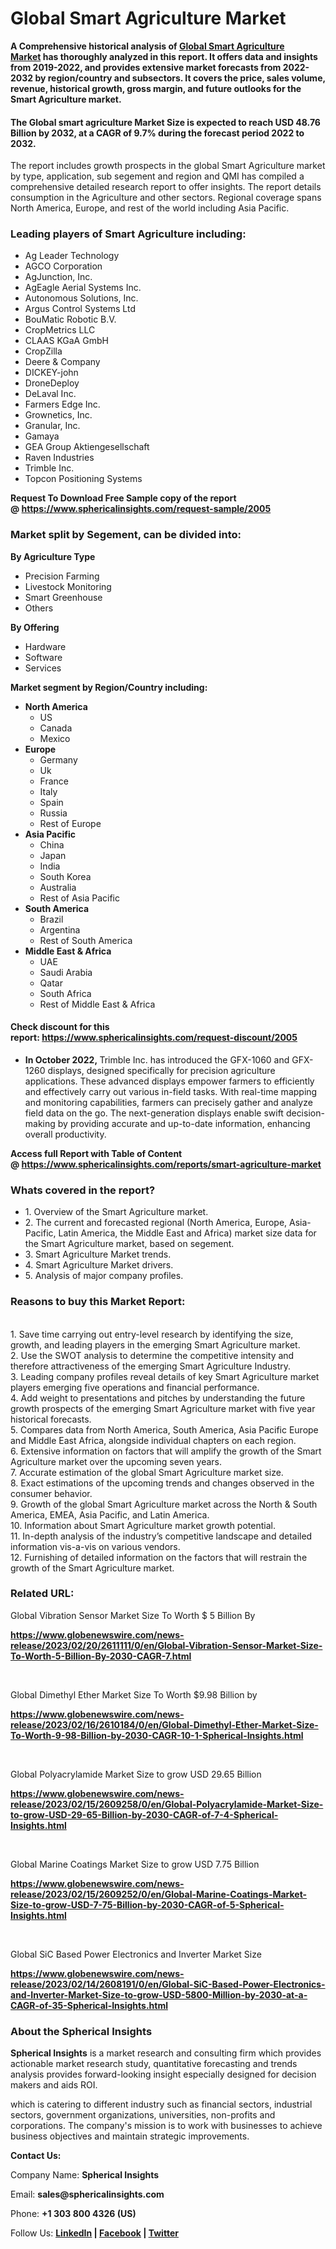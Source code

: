 <h1 class="news-post-title">Global Smart Agriculture Market</h1>
<p><strong>A Comprehensive historical analysis of&nbsp;<a href="https://www.sphericalinsights.com/reports/smart-agriculture-market" target="_blank" rel="noopener">Global Smart Agriculture Market</a>&nbsp;has thoroughly analyzed in this report. It offers data and insights from 2019-2022, and provides extensive market forecasts from 2022-2032 by region/country and subsectors. It covers the price, sales volume, revenue, historical growth, gross margin, and future outlooks for the Smart Agriculture market.</strong></p>
<h4><strong>The Global smart agriculture Market Size is expected to reach USD 48.76 Billion by 2032, at a CAGR of 9.7% during the forecast period 2022 to 2032.</strong></h4>
<p>The report includes growth prospects in the global Smart Agriculture market by type, application, sub segement and region and QMI has compiled a comprehensive detailed research report to offer insights. The report details consumption in the Agriculture and other sectors. Regional coverage spans North America, Europe, and rest of the world including Asia Pacific.</p>
<h3><strong>Leading players of Smart Agriculture including:</strong></h3>
<ul>
<li>Ag Leader Technology</li>
<li>AGCO Corporation</li>
<li>AgJunction, Inc.</li>
<li>AgEagle Aerial Systems Inc.</li>
<li>Autonomous Solutions, Inc.</li>
<li>Argus Control Systems Ltd</li>
<li>BouMatic Robotic B.V.</li>
<li>CropMetrics LLC</li>
<li>CLAAS KGaA GmbH</li>
<li>CropZilla</li>
<li>Deere &amp; Company</li>
<li>DICKEY-john</li>
<li>DroneDeploy</li>
<li>DeLaval Inc.</li>
<li>Farmers Edge Inc.</li>
<li>Grownetics, Inc.</li>
<li>Granular, Inc.</li>
<li>Gamaya</li>
<li>GEA Group Aktiengesellschaft</li>
<li>Raven Industries</li>
<li>Trimble Inc.</li>
<li>Topcon Positioning Systems</li>
</ul>
<p><strong>Request To Download Free Sample copy of the report @&nbsp;<a href="https://www.sphericalinsights.com/request-sample/2005">https://www.sphericalinsights.com/request-sample/2005</a></strong></p>
<h3><strong>Market split by Segement, can be divided into:</strong></h3>
<p><strong>By Agriculture Type</strong></p>
<ul>
<li>Precision Farming</li>
<li>Livestock Monitoring</li>
<li>Smart Greenhouse</li>
<li>Others</li>
</ul>
<p><strong>By Offering</strong></p>
<ul>
<li>Hardware</li>
<li>Software</li>
<li>Services</li>
</ul>
<p><strong>Market segment by Region/Country including:</strong></p>
<ul>
<li><strong>North America</strong>
<ul>
<li>US</li>
<li>Canada</li>
<li>Mexico</li>
</ul>
</li>
<li><strong>Europe</strong>
<ul>
<li>Germany</li>
<li>Uk</li>
<li>France</li>
<li>Italy</li>
<li>Spain</li>
<li>Russia</li>
<li>Rest of Europe</li>
</ul>
</li>
<li><strong>Asia Pacific</strong>
<ul>
<li>China</li>
<li>Japan</li>
<li>India</li>
<li>South Korea</li>
<li>Australia</li>
<li>Rest of Asia Pacific</li>
</ul>
</li>
<li><strong>South America</strong>
<ul>
<li>Brazil</li>
<li>Argentina</li>
<li>Rest of South America</li>
</ul>
</li>
<li><strong>Middle East &amp; Africa</strong>
<ul>
<li>UAE</li>
<li>Saudi Arabia</li>
<li>Qatar</li>
<li>South Africa</li>
<li>Rest of Middle East &amp; Africa</li>
</ul>
</li>
</ul>
<h4>Check discount for this report:&nbsp;<a href="https://www.sphericalinsights.com/request-discount/2005">https://www.sphericalinsights.com/request-discount/2005</a></h4>
<ul>
<li><strong>In October 2022,&nbsp;</strong>Trimble Inc. has introduced the GFX-1060 and GFX-1260 displays, designed specifically for precision agriculture applications. These advanced displays empower farmers to efficiently and effectively carry out various in-field tasks. With real-time mapping and monitoring capabilities, farmers can precisely gather and analyze field data on the go. The next-generation displays enable swift decision-making by providing accurate and up-to-date information, enhancing overall productivity.</li>
</ul>
<p><strong>Access full Report with Table of Content @&nbsp;<a href="https://www.sphericalinsights.com/reports/smart-agriculture-market">https://www.sphericalinsights.com/reports/smart-agriculture-market</a>&nbsp;</strong></p>
<h3><strong>Whats covered in the report?</strong></h3>
<ul>
<li>1. Overview of the Smart Agriculture market.</li>
<li>2. The current and forecasted regional (North America, Europe, Asia-Pacific, Latin America, the Middle East and Africa) market size data for the Smart Agriculture market, based on segement.</li>
<li>3. Smart Agriculture Market trends.</li>
<li>4. Smart Agriculture Market drivers.</li>
<li>5. Analysis of major company profiles.</li>
</ul>
<h3><strong>Reasons to buy this Market Report:</strong></h3>
<p><br />1. Save time carrying out entry-level research by identifying the size, growth, and leading players in the emerging Smart Agriculture market.<br />2. Use the SWOT analysis to determine the competitive intensity and therefore attractiveness of the emerging Smart Agriculture Industry.<br />3. Leading company profiles reveal details of key Smart Agriculture market players emerging five operations and financial performance.<br />4. Add weight to presentations and pitches by understanding the future growth prospects of the emerging Smart Agriculture market with five year historical forecasts.<br />5. Compares data from North America, South America, Asia Pacific Europe and Middle East Africa, alongside individual chapters on each region.<br />6. Extensive information on factors that will amplify the growth of the Smart Agriculture market over the upcoming seven years.<br />7. Accurate estimation of the global Smart Agriculture market size.<br />8. Exact estimations of the upcoming trends and changes observed in the consumer behavior.<br />9. Growth of the global Smart Agriculture market across the North &amp; South America, EMEA, Asia Pacific, and Latin America.<br />10. Information about Smart Agriculture market growth potential.<br />11. In-depth analysis of the industry&rsquo;s competitive landscape and detailed information vis-a-vis on various vendors.<br />12. Furnishing of detailed information on the factors that will restrain the growth of the Smart Agriculture market.</p>
<h3><strong>Related URL:</strong></h3>
<p>Global Vibration Sensor Market Size To Worth $ 5 Billion By</p>
<p><strong><a href="https://www.globenewswire.com/news-release/2023/02/20/2611111/0/en/Global-Vibration-Sensor-Market-Size-To-Worth-5-Billion-By-2030-CAGR-7.html">https://www.globenewswire.com/news-release/2023/02/20/2611111/0/en/Global-Vibration-Sensor-Market-Size-To-Worth-5-Billion-By-2030-CAGR-7.html</a>&nbsp;</strong></p>
<p>&nbsp;</p>
<p>Global Dimethyl Ether Market Size To Worth $9.98 Billion by</p>
<p><strong><a href="https://www.globenewswire.com/news-release/2023/02/16/2610184/0/en/Global-Dimethyl-Ether-Market-Size-To-Worth-9-98-Billion-by-2030-CAGR-10-1-Spherical-Insights.html">https://www.globenewswire.com/news-release/2023/02/16/2610184/0/en/Global-Dimethyl-Ether-Market-Size-To-Worth-9-98-Billion-by-2030-CAGR-10-1-Spherical-Insights.html</a>&nbsp;</strong></p>
<p>&nbsp;</p>
<p>Global Polyacrylamide Market Size to grow USD 29.65 Billion</p>
<p><strong><a href="https://www.globenewswire.com/news-release/2023/02/15/2609258/0/en/Global-Polyacrylamide-Market-Size-to-grow-USD-29-65-Billion-by-2030-CAGR-of-7-4-Spherical-Insights.html">https://www.globenewswire.com/news-release/2023/02/15/2609258/0/en/Global-Polyacrylamide-Market-Size-to-grow-USD-29-65-Billion-by-2030-CAGR-of-7-4-Spherical-Insights.html</a>&nbsp;</strong></p>
<p>&nbsp;</p>
<p>Global Marine Coatings Market Size to grow USD 7.75 Billion</p>
<p><strong><a href="https://www.globenewswire.com/news-release/2023/02/15/2609252/0/en/Global-Marine-Coatings-Market-Size-to-grow-USD-7-75-Billion-by-2030-CAGR-of-5-Spherical-Insights.html">https://www.globenewswire.com/news-release/2023/02/15/2609252/0/en/Global-Marine-Coatings-Market-Size-to-grow-USD-7-75-Billion-by-2030-CAGR-of-5-Spherical-Insights.html</a>&nbsp;</strong></p>
<p>&nbsp;</p>
<p>Global SiC Based Power Electronics and Inverter Market Size</p>
<p><strong><a href="https://www.globenewswire.com/news-release/2023/02/14/2608191/0/en/Global-SiC-Based-Power-Electronics-and-Inverter-Market-Size-to-grow-USD-5800-Million-by-2030-at-a-CAGR-of-35-Spherical-Insights.html">https://www.globenewswire.com/news-release/2023/02/14/2608191/0/en/Global-SiC-Based-Power-Electronics-and-Inverter-Market-Size-to-grow-USD-5800-Million-by-2030-at-a-CAGR-of-35-Spherical-Insights.html</a>&nbsp;</strong></p>
<h3><strong>About the Spherical Insights</strong></h3>
<p><strong>Spherical Insights</strong>&nbsp;is a market research and consulting firm which provides actionable market research study, quantitative forecasting and trends analysis provides forward-looking insight especially designed for decision makers and aids ROI.</p>
<p>which is catering to different industry such as financial sectors, industrial sectors, government organizations, universities, non-profits and corporations. The company's mission is to work with businesses to achieve business objectives and maintain strategic improvements.</p>
<p><strong>Contact Us:</strong></p>
<p>Company Name:&nbsp;<strong>Spherical Insights</strong></p>
<p>Email:&nbsp;<strong>sales@sphericalinsights.com</strong></p>
<p>Phone:&nbsp;<strong>+1 303 800 4326 (US)</strong></p>
<p>Follow Us:&nbsp;<strong><a href="https://www.linkedin.com/company/spherical-insight/"><u>LinkedIn</u></a>&nbsp;|&nbsp;<a href="https://www.facebook.com/sphericalinsights22"><u>Facebook</u></a>&nbsp;|&nbsp;<a href="https://twitter.com/SInsights_US"><u>Twitter</u></a></strong></p>
